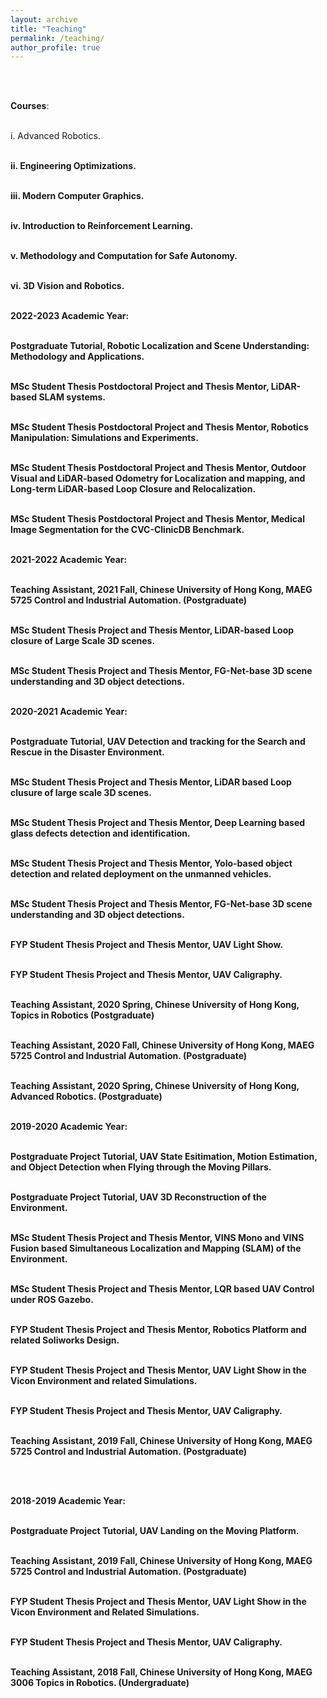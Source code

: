 ```yaml
---
layout: archive
title: "Teaching"
permalink: /teaching/
author_profile: true
---
```


<br /> <br />
<!-- NTU  NTU -->

**Courses**: <br /> <br />

i. Advanced Robotics. <b> <br /> <br />

ii. Engineering Optimizations. <b> <br /> <br />

iii. Modern Computer Graphics. <b> <br /> <br />

iv. Introduction to Reinforcement Learning.  <b> <br /> <br />

v. Methodology and Computation for Safe Autonomy.  <b> <br /> <br />

vi. 3D Vision and Robotics.   <b> <br /> <br />


**2022-2023 Academic Year**: <br /> <br /> 

Postgraduate Tutorial, <b>Robotic Localization and Scene Understanding: Methodology and Applications.<b> <br /> <br />

MSc Student Thesis Postdoctoral Project and Thesis Mentor, <b> LiDAR-based SLAM systems.<b> <br /> <br />

MSc Student Thesis Postdoctoral Project and Thesis Mentor, <b>Robotics Manipulation: Simulations and Experiments.<b> <br /> <br />

MSc Student Thesis Postdoctoral Project and Thesis Mentor, <b>Outdoor Visual and LiDAR-based Odometry for Localization and mapping, and Long-term LiDAR-based Loop Closure and Relocalization. <b> <br /> <br />

MSc Student Thesis Postdoctoral Project and Thesis Mentor, <b>Medical Image Segmentation for the CVC-ClinicDB Benchmark.<b> <br /> <br />


**2021-2022 Academic Year**: <br /> <br />

Teaching Assistant, 2021 Fall, Chinese University of Hong Kong, <b>MAEG 5725 Control and Industrial Automation.<b> (Postgraduate) <br /> <br />

MSc Student Thesis Project and Thesis Mentor, <b>LiDAR-based Loop closure of Large Scale 3D scenes.<b> <br /> <br />

MSc Student Thesis Project and Thesis Mentor, <b>FG-Net-base 3D scene understanding and 3D object detections.<b> <br /> <br />



**2020-2021 Academic Year**: <br /> <br />

Postgraduate Tutorial, <b>UAV Detection and tracking for the Search and Rescue in the Disaster Environment.<b> <br /> <br />
  
MSc Student Thesis Project and Thesis Mentor, <b>LiDAR based Loop clusure of large scale 3D scenes.<b> <br /> <br />
  
MSc Student Thesis Project and Thesis Mentor, <b>Deep Learning based glass defects detection and identification.<b> <br /> <br />
  
MSc Student Thesis Project and Thesis Mentor, <b>Yolo-based object detection and related deployment on the unmanned vehicles.<b> <br /> <br />
  
MSc Student Thesis Project and Thesis Mentor, <b>FG-Net-base 3D scene understanding and 3D object detections.<b> <br /> <br />

FYP Student Thesis Project and Thesis Mentor, <b>UAV Light Show.<b> <br /> <br />
  
FYP Student Thesis Project and Thesis Mentor, <b>UAV Caligraphy.<b> <br /> <br />
  
Teaching Assistant, 2020 Spring, Chinese University of Hong Kong, <b>Topics in Robotics </b> (Postgraduate) <br /> <br />
  
Teaching Assistant, 2020 Fall, Chinese University of Hong Kong, <b>MAEG 5725 Control and Industrial Automation. </b> (Postgraduate) <br /> <br />

Teaching Assistant, 2020 Spring, Chinese University of Hong Kong, <b> Advanced Robotics. </b> (Postgraduate) <br /> <br />


**2019-2020 Academic Year**: <br /> <br />
  
Postgraduate Project Tutorial, <b>UAV State Esitimation, Motion Estimation, and Object Detection when Flying through the Moving Pillars.<b> <br /> <br />
  
Postgraduate Project Tutorial, <b>UAV 3D Reconstruction of the Environment.<b> <br /> <br />
  
MSc Student Thesis Project and Thesis Mentor, <b>VINS Mono and VINS Fusion based Simultaneous Localization and Mapping (SLAM) of the Environment.<b> <br /> <br />
  
MSc Student Thesis Project and Thesis Mentor, <b>LQR based UAV Control under ROS Gazebo.<b> <br /> <br /> 
  
FYP Student Thesis Project and Thesis Mentor, <b>Robotics Platform and related Soliworks Design.<b> <br /> <br /> 
  
FYP Student Thesis Project and Thesis Mentor, <b>UAV Light Show in the Vicon Environment and related Simulations.<b> <br /> <br />
  
FYP Student Thesis Project and Thesis Mentor, <b>UAV Caligraphy.<b> <br /> <br />
  
Teaching Assistant, 2019 Fall, Chinese University of Hong Kong, <b> MAEG 5725 Control and Industrial Automation. </b> (Postgraduate) <br /> <br />
  
<br>

**2018-2019 Academic Year**: <br /> <br />

Postgraduate Project Tutorial, <b>UAV Landing on the Moving Platform.<b> <br /> <br />
  
Teaching Assistant, 2019 Fall, Chinese University of Hong Kong, <b>MAEG 5725 Control and Industrial Automation. </b> (Postgraduate) <br /> <br />
  
FYP Student Thesis Project and Thesis Mentor, <b>UAV Light Show in the Vicon Environment and Related Simulations.<b> <br /> <br />
  
FYP Student Thesis Project and Thesis Mentor, <b>UAV Caligraphy.<b> <br /> <br />
  
Teaching Assistant, 2018 Fall, Chinese University of Hong Kong, <b> MAEG 3006 Topics in Robotics. </b> (Undergraduate) <br /> <br />
